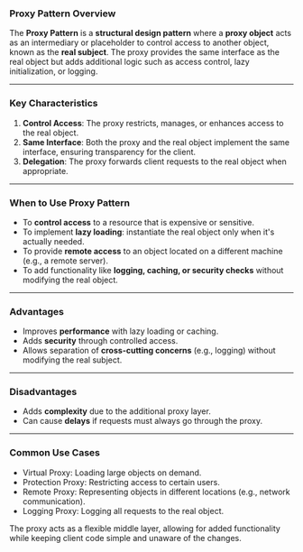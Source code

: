 ### **Proxy Pattern Overview**

The **Proxy Pattern** is a **structural design pattern** where a **proxy object** acts as an intermediary or placeholder to control access to another object, known as the **real subject**. The proxy provides the same interface as the real object but adds additional logic such as access control, lazy initialization, or logging.

---

### **Key Characteristics**
1. **Control Access**: The proxy restricts, manages, or enhances access to the real object.
2. **Same Interface**: Both the proxy and the real object implement the same interface, ensuring transparency for the client.
3. **Delegation**: The proxy forwards client requests to the real object when appropriate.

---

### **When to Use Proxy Pattern**
- To **control access** to a resource that is expensive or sensitive.
- To implement **lazy loading**: instantiate the real object only when it's actually needed.
- To provide **remote access** to an object located on a different machine (e.g., a remote server).
- To add functionality like **logging, caching, or security checks** without modifying the real object.

---

### **Advantages**
- Improves **performance** with lazy loading or caching.
- Adds **security** through controlled access.
- Allows separation of **cross-cutting concerns** (e.g., logging) without modifying the real subject.

---

### **Disadvantages**
- Adds **complexity** due to the additional proxy layer.
- Can cause **delays** if requests must always go through the proxy.

---

### **Common Use Cases**
- Virtual Proxy: Loading large objects on demand.
- Protection Proxy: Restricting access to certain users.
- Remote Proxy: Representing objects in different locations (e.g., network communication).
- Logging Proxy: Logging all requests to the real object.

The proxy acts as a flexible middle layer, allowing for added functionality while keeping client code simple and unaware of the changes.